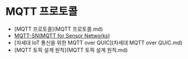 # MQTT 프로토콜



- [MQTT 프로토콜](MQTT 프로토콜.md)
- [MQTT-SN(MQTT for Sensor Networks)](MQTT-SN.md)
- [차세대 IoT 통신을 위한 MQTT over QUIC](차세대 MQTT over QUIC.md)
- [MQTT 토픽 설계 원칙](MQTT 토픽 설계 원칙.md)
